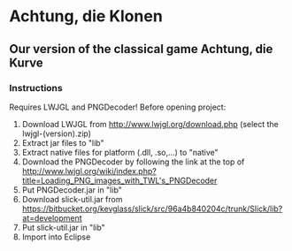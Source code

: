 # Achtung, die Klonen

## Our version of the classical game Achtung, die Kurve

### Instructions
Requires LWJGL and PNGDecoder! Before opening project:

1.  Download LWJGL from http://www.lwjgl.org/download.php (select the lwjgl-(version).zip)
2.  Extract jar files to "lib"
3.  Extract native files for platform (.dll, .so,...) to "native"
4.  Download the PNGDecoder by following the link at the top of http://www.lwjgl.org/wiki/index.php?title=Loading_PNG_images_with_TWL's_PNGDecoder
5.  Put PNGDecoder.jar in "lib"
6.  Download slick-util.jar from https://bitbucket.org/kevglass/slick/src/96a4b840204c/trunk/Slick/lib?at=development
7.  Put slick-util.jar in "lib"
8.  Import into Eclipse
